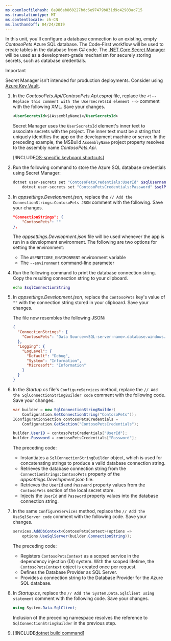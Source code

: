 ```yaml
---
ms.openlocfilehash: 6a986ab860227bdc6e97479b831d9c42983ad715
ms.translationtype: MT
ms.contentlocale: zh-CN
ms.lasthandoff: 04/24/2019
---
```

In this unit, you'll configure a database connection to an existing, empty *ContosoPets* Azure SQL database. The Code-First workflow will be used to create tables in the database from C# code. The [.NET Core Secret Manager](https://docs.microsoft.com/aspnet/core/security/app-secrets#secret-manager) will be used as a development-grade mechanism for securely storing secrets, such as database credentials.

> [!IMPORTANT]
> Secret Manager isn't intended for production deployments. Consider using [Azure Key Vault](https://docs.microsoft.com/azure/key-vault/key-vault-overview).

1. In the *ContosoPets.Api/ContosoPets.Api.csproj* file, replace the `<!-- Replace this comment with the UserSecretsId element -->` comment with the following XML. Save your changes.

    ```xml
    <UserSecretsId>$(AssemblyName)</UserSecretsId>
    ```

    Secret Manager uses the `UserSecretsId` element's inner text to associate secrets with the project. The inner text must be a string that uniquely identifies the app on the development machine or server. In the preceding example, the MSBuild `AssemblyName` project property resolves to the assembly name *ContosoPets.Api*.

    [!INCLUDE[OS-specific keyboard shortcuts](../../includes/keyboard-shortcuts-table.md)]

1. Run the following command to store the Azure SQL database credentials using Secret Manager:

    ```bash
    dotnet user-secrets set "ContosoPetsCredentials:UserId" $sqlUsername && \
        dotnet user-secrets set "ContosoPetsCredentials:Password" $sqlPassword
    ```

1. In *appsettings.Development.json*, replace the `// Add the ConnectionStrings:ContosoPets JSON` comment with the following. Save your changes.

    ```json
    "ConnectionStrings": {
        "ContosoPets": ""
    },
    ```

    The *appsettings.Development.json* file will be used whenever the app is run in a development environment. The following are two options for setting the environment:

    * The `ASPNETCORE_ENVIRONMENT` environment variable
    * The `--environment` command-line parameter

1. Run the following command to print the database connection string. Copy the resulting connection string to your clipboard.

    ```bash
    echo $sqlConnectionString
    ```

1. In *appsettings.Development.json*, replace the `ContosoPets` key's value of `""` with the connection string stored in your clipboard. Save your changes.

    The file now resembles the following JSON:

    ```json
    {
      "ConnectionStrings": {
        "ContosoPets": "Data Source=<SQL-server-name>.database.windows.net;Initial Catalog=ContosoPets;Connect Timeout=30;Encrypt=True;TrustServerCertificate=False;ApplicationIntent=ReadWrite;MultiSubnetFailover=False"
      },
      "Logging": {
        "LogLevel": {
          "Default": "Debug",
          "System": "Information",
          "Microsoft": "Information"
        }
      }
    }
    ```

1. In the *Startup.cs* file's `ConfigureServices` method, replace the `// Add the SqlConnectionStringBuilder code` comment with the following code. Save your changes.

    ```csharp
    var builder = new SqlConnectionStringBuilder(
        Configuration.GetConnectionString("ContosoPets"));
    IConfigurationSection contosoPetsCredentials =
        Configuration.GetSection("ContosoPetsCredentials");

    builder.UserID = contosoPetsCredentials["UserId"];
    builder.Password = contosoPetsCredentials["Password"];
    ```

    The preceding code:

    * Instantiates a `SqlConnectionStringBuilder` object, which is used for concatenating strings to produce a valid database connection string.
    * Retrieves the database connection string from the `ConnectionStrings:ContosoPets` property of the *appsettings.Development.json* file.
    * Retrieves the `UserId` and `Password` property values from the `ContosoPets` section of the local secret store.
    * Injects the `UserId` and `Password` property values into the database connection string.

1. In the same `ConfigureServices` method, replace the `// Add the UseSqlServer code` comment with the following code. Save your changes.

    ```csharp
    services.AddDbContext<ContosoPetsContext>(options =>
        options.UseSqlServer(builder.ConnectionString));
    ```

    The preceding code:

    * Registers `ContosoPetsContext` as a scoped service in the dependency injection (DI) system. With the scoped lifetime, the `ContosoPetsContext` object is created once per request.
    * Defines the Database Provider as SQL Server.
    * Provides a connection string to the Database Provider for the Azure SQL database.

1. In *Startup.cs*, replace the `// Add the System.Data.SqlClient using statement` comment with the following code. Save your changes.

    ```csharp
    using System.Data.SqlClient;
    ```

    Inclusion of the preceding namespace resolves the reference to `SqlConnectionStringBuilder` in the previous step.

1. [!INCLUDE[dotnet build command](../../includes/dotnet-build-command.md)]